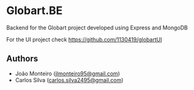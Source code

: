 # Globart.BE
Backend for the Globart project developed using Express and MongoDB

For the UI project check https://github.com/1130419/globartUI

## Authors
- João Monteiro (jlmonteiro95@gmail.com)
- Carlos Silva (carlos.silva2495@gmail.com)
